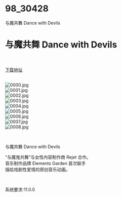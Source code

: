 # 98_30428
与魔共舞 Dance with Devils
# 与魔共舞 Dance with Devils
 <br/></br>
[下载地址](https://www.switch520.cc/article/30428 "下载地址")
<br/></br>

<p><img title="0000.jpg" src="https://www.switch520.cc/muke_img/2022_04_29_626ba5bcb0ce4.jpg" alt="0000.jpg"><br>
<img title="0001.jpg" src="https://www.switch520.cc/muke_img/2022_04_29_76d99e62a8bb9.jpg" alt="0001.jpg"><br>
<img title="0002.jpg" src="https://www.switch520.cc/muke_img/2022_04_29_e9f0d483dac7b.jpg" alt="0002.jpg"><br>
<img title="0003.jpg" src="https://www.switch520.cc/muke_img/2022_04_29_276c6ffc6f403.jpg" alt="0003.jpg"><br>
<img title="0004.jpg" src="https://www.switch520.cc/muke_img/2022_04_29_4b762dd4e6957.jpg" alt="0004.jpg"><br>
<img title="0005.jpg" src="https://www.switch520.cc/muke_img/2022_04_29_94b5992628d19.jpg" alt="0005.jpg"><br>
<img title="0006.jpg" src="https://www.switch520.cc/muke_img/2022_04_29_7757e1a4c06c4.jpg" alt="0006.jpg"><br>
<img title="0007.jpg" src="https://www.switch520.cc/muke_img/2022_04_29_aa2e7d80538e2.jpg" alt="0007.jpg"><br>
<img title="0008.jpg" src="https://www.switch520.cc/muke_img/2022_04_29_a45e26254d359.jpg" alt="0008.jpg"></p>
<p>&nbsp;</p>
<p>与魔共舞 Dance with Devils</p>
<p>“与魔鬼共舞”与女性内容制作商 Rejet 合作。<br>
音乐制作品牌 Elements Garden 首次联手<br>
描绘戏剧性爱情的原创音乐动画。</p>
<p>&nbsp;</p>
<p>系统要求:11.0.0</p>



